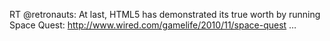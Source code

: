 <!--
id: 1603973695
link: http://kevinisom.info/post/1603973695/rt-retronauts-at-last-html5-has-demonstrated
slug: rt-retronauts-at-last-html5-has-demonstrated
date: Thu Nov 18 2010 12:38:36 GMT+1300 (NZDT)
raw: {"blog_name":"kevinisom","id":1603973695,"post_url":"http://kevinisom.info/post/1603973695/rt-retronauts-at-last-html5-has-demonstrated","slug":"rt-retronauts-at-last-html5-has-demonstrated","type":"text","date":"2010-11-17 23:38:36 GMT","timestamp":1290037116,"state":"published","format":"html","reblog_key":"zaLqEsQo","tags":[],"short_url":"http://tmblr.co/Zw68Yy1Vch8-","highlighted":[],"feed_item":"http://twitter.com/kev_nz/statuses/4987345489100800","from_feed_id":"650289","note_count":0,"title":null,"body":"<p>RT @retronauts: At last, HTML5 has demonstrated its true worth by running Space Quest: <a href=\"http://www.wired.com/gamelife/2010/11/space-quest\" target=\"_blank\">http://www.wired.com/gamelife/2010/11/space-quest</a> &#8230;</p>"}
publish: 2010-11-018
tags: 
title: null
-->


RT @retronauts: At last, HTML5 has demonstrated its true worth by
running Space Quest: <http://www.wired.com/gamelife/2010/11/space-quest>
…


